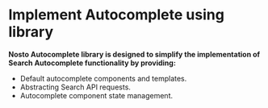 # Implement Autocomplete using library

**Nosto Autocomplete library is designed to simplify the implementation of Search Autocomplete functionality by providing:**

* Default autocomplete components and templates.
* Abstracting Search API requests.
* Autocomplete component state management.
